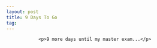 ```yaml
---
layout: post
title: 9 Days To Go
tag: 
---
```



                <p>9 more days until my master exam...</p>
            
